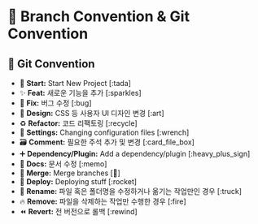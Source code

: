 # 🎯 Branch Convention & Git Convention

## 🎯 Git Convention

- 🎉 **Start:** Start New Project [:tada]
- ✨ **Feat:** 새로운 기능을 추가 [:sparkles]
- 🐛 **Fix:** 버그 수정 [:bug]
- 🎨 **Design:** CSS 등 사용자 UI 디자인 변경 [:art]
- ♻️ **Refactor:** 코드 리팩토링 [:recycle]
- 🔧 **Settings:** Changing configuration files [:wrench]
- 🗃️ **Comment:** 필요한 주석 추가 및 변경 [:card_file_box]
- ➕ **Dependency/Plugin:** Add a dependency/plugin [:heavy_plus_sign]
- 📝 **Docs:** 문서 수정 [:memo]
- 🔀 **Merge:** Merge branches [:twisted_rightwards_arrows:]
- 🚀 **Deploy:** Deploying stuff [:rocket]
- 🚚 **Rename:** 파일 혹은 폴더명을 수정하거나 옮기는 작업만인 경우 [:truck]
- 🔥 **Remove:** 파일을 삭제하는 작업만 수행한 경우 [:fire]
- ⏪️ **Revert:** 전 버전으로 롤백 [:rewind]